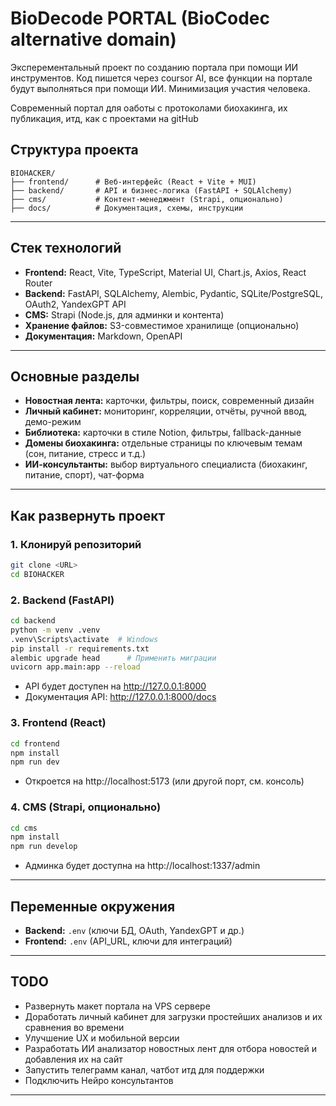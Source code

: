 # BioDecode PORTAL (BioCodec alternative domain)
Эксперементальный проект по созданию портала при помощи ИИ инструментов. Код пишется через coursor AI, все функции на портале будут выполняться при помощи ИИ. Минимизация участия человека.

Современный портал для оаботы с протоколами биохакинга, их публикация, итд, как с проектами на gitHub

## Структура проекта

```
BIOHACKER/
├── frontend/      # Веб-интерфейс (React + Vite + MUI)
├── backend/       # API и бизнес-логика (FastAPI + SQLAlchemy)
├── cms/           # Контент-менеджмент (Strapi, опционально)
├── docs/          # Документация, схемы, инструкции
```

---

## Стек технологий

- **Frontend:** React, Vite, TypeScript, Material UI, Chart.js, Axios, React Router
- **Backend:** FastAPI, SQLAlchemy, Alembic, Pydantic, SQLite/PostgreSQL, OAuth2, YandexGPT API
- **CMS:** Strapi (Node.js, для админки и контента)
- **Хранение файлов:** S3-совместимое хранилище (опционально)
- **Документация:** Markdown, OpenAPI

---

## Основные разделы

- **Новостная лента:** карточки, фильтры, поиск, современный дизайн
- **Личный кабинет:** мониторинг, корреляции, отчёты, ручной ввод, демо-режим
- **Библиотека:** карточки в стиле Notion, фильтры, fallback-данные
- **Домены биохакинга:** отдельные страницы по ключевым темам (сон, питание, стресс и т.д.)
- **ИИ-консультанты:** выбор виртуального специалиста (биохакинг, питание, спорт), чат-форма

---

## Как развернуть проект

### 1. Клонируй репозиторий

```sh
git clone <URL>
cd BIOHACKER
```

### 2. Backend (FastAPI)

```sh
cd backend
python -m venv .venv
.venv\Scripts\activate  # Windows
pip install -r requirements.txt
alembic upgrade head      # Применить миграции
uvicorn app.main:app --reload
```
- API будет доступен на http://127.0.0.1:8000
- Документация API: http://127.0.0.1:8000/docs

### 3. Frontend (React)

```sh
cd frontend
npm install
npm run dev
```
- Откроется на http://localhost:5173 (или другой порт, см. консоль)

### 4. CMS (Strapi, опционально)

```sh
cd cms
npm install
npm run develop
```
- Админка будет доступна на http://localhost:1337/admin

---

## Переменные окружения

- **Backend:** `.env` (ключи БД, OAuth, YandexGPT и др.)
- **Frontend:** `.env` (API_URL, ключи для интеграций)

---

## TODO

- Развернуть макет портала на VPS сервере
- Доработать личный кабинет для загрузки простейших анализов и их сравнения во времени
- Улучшение UX и мобильной версии
- Разработать ИИ анализатор новостных лент для отбора новостей и добавления их на сайт
- Запустить телеграмм канал, чатбот итд для поддержки
- Подключить Нейро консультантов

---

